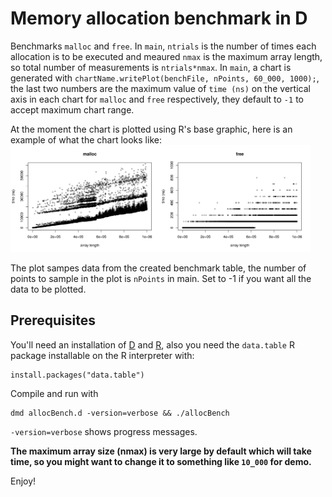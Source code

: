# Memory allocation benchmark in D

Benchmarks `malloc` and `free`. In `main`, `ntrials` is the number of times each allocation is to be executed and meaured `nmax` is the maximum array length, so total number of measurements is `ntrials*nmax`. In `main`, a chart is generated with `chartName.writePlot(benchFile, nPoints, 60_000, 1000);`, the last two numbers are the maximum value of `time (ns)` on the vertical axis in each chart for `malloc` and `free` respectively, they default to `-1` to accept maximum chart range.

At the moment the chart is plotted using R's base graphic, here is an example of what the chart looks like: <img class="plot" src="https://github.com/dataPulverizer/allocBenchd/blob/master/allocBench.jpeg">

The plot sampes data from the created benchmark table, the number of points to sample in the plot is `nPoints` in main. Set to -1 if you want all the data to be plotted.

## Prerequisites

You'll need an installation of [D](https://dlang.org/) and [R](https://cran.r-project.org/), also you need the `data.table` R package installable on the R interpreter with:

```
install.packages("data.table")
```

Compile and run with
```
dmd allocBench.d -version=verbose && ./allocBench
```
`-version=verbose` shows progress messages.

**The maximum array size (nmax) is very large by default which will take time, so you might want to change it to something like `10_000` for demo.**


Enjoy!


<style>
.plot {
   width: 50vw;
}
</style>
